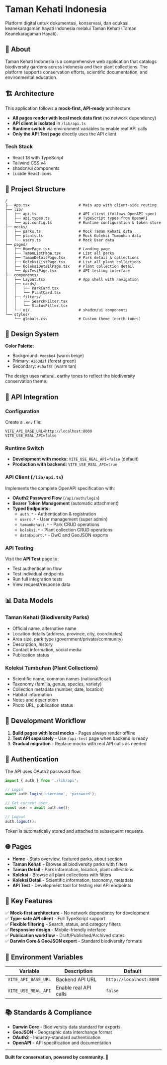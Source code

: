 # Taman Kehati Indonesia

Platform digital untuk dokumentasi, konservasi, dan edukasi keanekaragaman hayati Indonesia melalui Taman Kehati (Taman Keanekaragaman Hayati).

## 🌿 About

Taman Kehati Indonesia is a comprehensive web application that catalogs biodiversity gardens across Indonesia and their plant collections. The platform supports conservation efforts, scientific documentation, and environmental education.

## 🏗️ Architecture

This application follows a **mock-first, API-ready** architecture:

- **All pages render with local mock data first** (no network dependency)
- **API client is isolated** in `/lib/api.ts` 
- **Runtime switch** via environment variables to enable real API calls
- **Only the API Test page** directly uses the API client

### Tech Stack

- React 18 with TypeScript
- Tailwind CSS v4
- shadcn/ui components
- Lucide React icons

## 📁 Project Structure

```
/
├── App.tsx                      # Main app with client-side routing
├── lib/
│   ├── api.ts                   # API client (follows OpenAPI spec)
│   ├── api.types.ts             # TypeScript types from OpenAPI
│   └── api.config.ts            # Runtime configuration & token store
├── mocks/
│   ├── parks.ts                 # Mock Taman Kehati data
│   ├── plants.ts                # Mock Koleksi Tumbuhan data
│   └── users.ts                 # Mock User data
├── pages/
│   ├── HomePage.tsx             # Landing page
│   ├── TamanListPage.tsx        # List all parks
│   ├── TamanDetailPage.tsx      # Park detail & collections
│   ├── KoleksiListPage.tsx      # List all plant collections
│   ├── KoleksiDetailPage.tsx    # Plant collection detail
│   └── ApiTestPage.tsx          # API testing interface
├── components/
│   ├── Layout.tsx               # App shell with navigation
│   ├── cards/
│   │   ├── ParkCard.tsx
│   │   └── PlantCard.tsx
│   ├── filters/
│   │   ├── SearchFilter.tsx
│   │   └── StatusFilter.tsx
│   └── ui/                      # shadcn/ui components
└── styles/
    └── globals.css              # Custom theme (earth tones)
```

## 🎨 Design System

**Color Palette:**
- Background: `#eeebe4` (warm beige)
- Primary: `#263d2f` (forest green)
- Secondary: `#c5af8f` (warm tan)

The design uses natural, earthy tones to reflect the biodiversity conservation theme.

## 🔌 API Integration

### Configuration

Create a `.env` file:

```env
VITE_API_BASE_URL=http://localhost:8000
VITE_USE_REAL_API=false
```

### Runtime Switch

- **Development with mocks:** `VITE_USE_REAL_API=false` (default)
- **Production with backend:** `VITE_USE_REAL_API=true`

### API Client (`/lib/api.ts`)

Implements the complete OpenAPI specification with:

- **OAuth2 Password Flow** (`/api/auth/login`)
- **Bearer Token Management** (automatic attachment)
- **Typed Endpoints:**
  - `auth.*` - Authentication & registration
  - `users.*` - User management (super admin)
  - `tamanKehati.*` - Park CRUD operations
  - `koleksi.*` - Plant collection CRUD operations
  - `dataExport.*` - DwC and GeoJSON exports

### API Testing

Visit the **API Test** page to:
- Test authentication flow
- Test individual endpoints
- Run full integration tests
- View request/response data

## 📊 Data Models

### Taman Kehati (Biodiversity Parks)

- Official name, alternative name
- Location details (address, province, city, coordinates)
- Area size, park type (government/private/community)
- Description, history
- Contact information, social media
- Publication status

### Koleksi Tumbuhan (Plant Collections)

- Scientific name, common names (national/local)
- Taxonomy (familia, genus, species, variety)
- Collection metadata (number, date, location)
- Habitat information
- Notes and description
- Photo URL, publication status

## 🚀 Development Workflow

1. **Build pages with local mocks** - Pages always render offline
2. **Test API separately** - Use `/api-test` page when backend is ready
3. **Gradual migration** - Replace mocks with real API calls as needed

## 🔐 Authentication

The API uses OAuth2 password flow:

```typescript
import { auth } from './lib/api';

// Login
await auth.login('username', 'password');

// Get current user
const user = await auth.me();

// Logout
auth.logout();
```

Token is automatically stored and attached to subsequent requests.

## 🌐 Pages

- **Home** - Stats overview, featured parks, about section
- **Taman Kehati** - Browse all biodiversity parks with filters
- **Taman Detail** - Park information, location, plant collections
- **Koleksi** - Browse all plant collections with filters
- **Koleksi Detail** - Scientific information, taxonomy, metadata
- **API Test** - Development tool for testing real API endpoints

## 📝 Key Features

✅ **Mock-first architecture** - No network dependency for development  
✅ **Type-safe API client** - Full TypeScript support  
✅ **Flexible filtering** - Search, status, and category filters  
✅ **Responsive design** - Mobile-friendly interface  
✅ **Publication workflow** - Draft/Published/Archived states  
✅ **Darwin Core & GeoJSON export** - Standard biodiversity formats  

## 🔧 Environment Variables

| Variable | Description | Default |
|----------|-------------|---------|
| `VITE_API_BASE_URL` | Backend API URL | `http://localhost:8000` |
| `VITE_USE_REAL_API` | Enable real API calls | `false` |

## 📚 Standards & Compliance

- **Darwin Core** - Biodiversity data standard for exports
- **GeoJSON** - Geographic data interchange format
- **OAuth2** - Industry-standard authentication
- **OpenAPI** - API specification and documentation

---

**Built for conservation, powered by community. 🌱**
